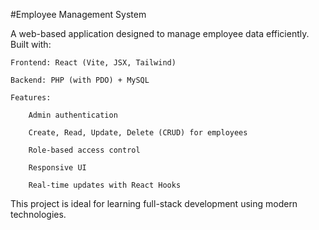 #Employee Management System

A web-based application designed to manage employee data efficiently. Built with:

    Frontend: React (Vite, JSX, Tailwind)

    Backend: PHP (with PDO) + MySQL

    Features:

        Admin authentication

        Create, Read, Update, Delete (CRUD) for employees

        Role-based access control

        Responsive UI

        Real-time updates with React Hooks

This project is ideal for learning full-stack development using modern technologies.